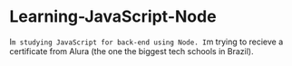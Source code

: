 # Learning-JavaScript-Node
I`m studying JavaScript for back-end using Node. I`m trying to recieve a certificate from Alura (the one the biggest tech schools in Brazil).
